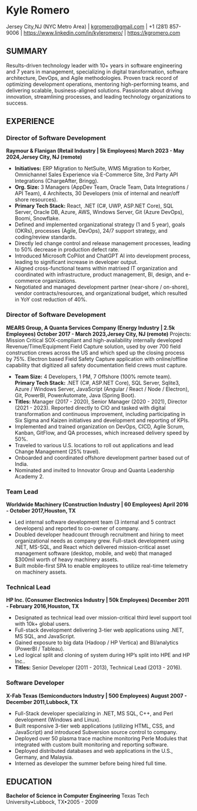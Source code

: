 # Kyle Romero

Jersey City,NJ (NYC Metro Area) | kgromero@gmail.com | +1 (281) 857-9006 | https://www.linkedin.com/in/kyleromero/ | https://kgromero.com

## SUMMARY
Results-driven technology leader with 10+ years in software engineering and 7 years in management, specializing in digital transformation, software architecture, DevOps, and
Agile methodologies. Proven track record of optimizing development operations, mentoring high-performing teams, and delivering scalable, business-aligned solutions.
Passionate about driving innovation, streamlining processes, and leading technology organizations to success.

## EXPERIENCE

### Director of Software Development
**Raymour & Flanigan (Retail Industry | 5k Employees) March 2023 - May 2024,Jersey City, NJ (remote)**
- **Initiatives:** ERP Migration to NetSuite, WMS Migration to Korber, Omnichannel Sales Experience via E-Commerce Site, 3rd Party API Integrations (ChargeAfter, Bringg).
- **Org. Size:** 3 Managers (AppDev Team, Oracle Team, Data Integrations / API Team), 4 Architects, 30 Developers (mix of internal and near/off shore resources).
- **Primary Tech Stack:** React, .NET (C#, UWP, ASP.NET Core), SQL Server, Oracle DB, Azure, AWS, Windows Server, Git (Azure DevOps), Boomi, Snowflake.
- Defined and implemented organizational strategy (1 and 5 year), goals (OKRs), processes (Agile, DevOps), 24/7 support strategy, and coding/review standards.
- Directly led change control and release management processes, leading to 50% decrease in production defect rate.
- Introduced Microsoft CoPilot and ChatGPT AI into development process, leading to significant increase in developer output.
- Aligned cross-functional teams within matrixed IT organization and coordinated with infrastructure, product management, BI, design, and e-commerce organizations.
- Negotiated and managed development partner (near-shore / on-shore), vendor contracts/resources, and organizational budget, which resulted in YoY cost reduction of 40%.

### Director of Software Development
**MEARS Group, A Quanta Services Company (Energy Industry | 2.5k Employees) October 2017 - March 2023,Jersey City, NJ (remote)**
Projects: Mission Critical SOX-compliant and high-availability internally developed Revenue/Time/Equipment Field Capture solution, used by over 700 field construction crews
across the US and which sped up the closing process by 75%. Electron based Field Safety Capture application with online/offline capability that digitized all safety
documentation field crews must capture.
- **Team Size:** 4 Developers, 1 PM, 7 Offshore (100% remote team).
    **Primary Tech Stack:** .NET (C#, ASP.NET Core), SQL Server, Sqlite3, Azure / Windows Server, JavaScript (Angular / React / Node / Electron), Git, PowerBI, PowerAutomate, Java
    (Spring Boot).
- **Titles:** Manager (2017 - 2020), Senior Manager (2020 - 2021), Director (2021 - 2023).
    Reported directly to CIO and tasked with digital transformation and continuous improvement, including participating in Six Sigma and Kaizen initiatives and development and
    reporting of KPIs.
- Implemented and trained organization on DevOps, CICD, Agile Scrum, Kanban, GitFlow, and QA processes, which increased delivery speed by 50%.
- Traveled to various U.S. locations to roll out applications and lead Change Management (25% travel).
- Onboarded and coordinated offshore development partner based out of India.
- Nominated and invited to Innovator Group and Quanta Leadership Academy 2.

### Team Lead
**Worldwide Machinery (Construction Industry | 60 Employees) April 2016 - October 2017,Houston, TX**
- Led internal software development team (3 internal and 5 contract developers) and reported to co-owner of company.
- Doubled developer headcount through recruitment and hiring to meet organizational needs as company grew.
    Full-stack development using .NET, MS-SQL, and React which delivered mission-critical asset management software (desktop, mobile, and web) that managed $300mil worth of
    heavy machinery assets.
- Built mobile-first SPA to enable employees to utilize real-time telemetry on machinery assets.

### Technical Lead
**HP Inc. (Consumer Electronics Industry | 50k Employees) December 2011 - February 2016,Houston, TX**
- Designated as technical lead over mission-critical third level support tool with 10k+ global users.
- Full-stack development delivering 3-tier web applications using .NET, MS SQL, and JavaScript.
- Gained exposure to big data (Hadoop / HP Vertica) and BI/analytics (PowerBI / Tableau).
- Led logical split and cloning of system during HPʼs split into HPE and HP Inc..
- **Titles:** Senior Developer (2011 - 2013), Technical Lead (2013 - 2016).

### Software Developer
**X-Fab Texas (Semiconductors Industry | 500 Employees) August 2007 - December 2011,Lubbock, TX**
- Full-Stack developer specializing in .NET, MS SQL, C++, and Perl development (Windows and Linux).
- Built responsive 3-tier web applications (utilizing HTML, CSS, and JavaScript) and introduced Subversion source control to company.
- Deployed over 50 plasma trace machine monitoring Perle Modules that integrated with custom built monitoring and reporting software.
- Deployed distributed databases and web applications in the U.S., Germany, and Malaysia.
- Interned as developer the summer before being hired full time.

## EDUCATION

**Bachelor of Science in Computer Engineering**
Texas Tech University•Lubbock, TX•2005 - 2009


